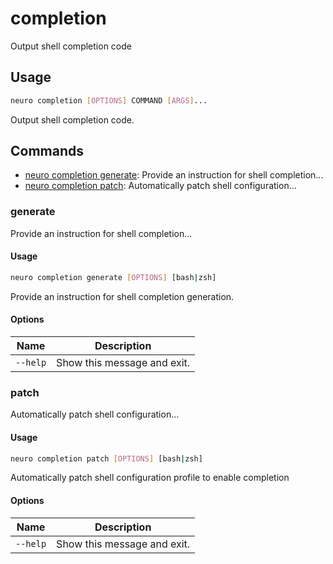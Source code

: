 # completion

Output shell completion code

## Usage

```bash
neuro completion [OPTIONS] COMMAND [ARGS]...
```

Output shell completion code.

## Commands

* [neuro completion generate](completion.md#generate): Provide an instruction for shell completion...
* [neuro completion patch](completion.md#patch): Automatically patch shell configuration...

### generate

Provide an instruction for shell completion...

#### Usage

```bash
neuro completion generate [OPTIONS] [bash|zsh]
```

Provide an instruction for shell completion generation.

#### Options

| Name     | Description                 |
| -------- | --------------------------- |
| `--help` | Show this message and exit. |

### patch

Automatically patch shell configuration...

#### Usage

```bash
neuro completion patch [OPTIONS] [bash|zsh]
```

Automatically patch shell configuration profile to enable completion

#### Options

| Name     | Description                 |
| -------- | --------------------------- |
| `--help` | Show this message and exit. |
